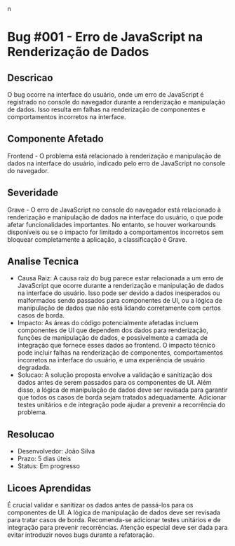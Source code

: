 n
# Bug #001 - Erro de JavaScript na Renderização de Dados

## Descricao
O bug ocorre na interface do usuário, onde um erro de JavaScript é registrado no console do navegador durante a renderização e manipulação de dados. Isso resulta em falhas na renderização de componentes e comportamentos incorretos na interface.

## Componente Afetado
Frontend - O problema está relacionado à renderização e manipulação de dados na interface do usuário, indicado pelo erro de JavaScript no console do navegador.

## Severidade
Grave - O erro de JavaScript no console do navegador está relacionado à renderização e manipulação de dados na interface do usuário, o que pode afetar funcionalidades importantes. No entanto, se houver workarounds disponíveis ou se o impacto for limitado a comportamentos incorretos sem bloquear completamente a aplicação, a classificação é Grave.

## Analise Tecnica
- Causa Raiz: A causa raiz do bug parece estar relacionada a um erro de JavaScript que ocorre durante a renderização e manipulação de dados na interface do usuário. Isso pode ser devido a dados inesperados ou malformados sendo passados para componentes de UI, ou a lógica de manipulação de dados que não está lidando corretamente com certos casos de borda.
- Impacto: As áreas do código potencialmente afetadas incluem componentes de UI que dependem dos dados para renderização, funções de manipulação de dados, e possivelmente a camada de integração que fornece esses dados ao frontend. O impacto técnico pode incluir falhas na renderização de componentes, comportamentos incorretos na interface do usuário, e uma experiência de usuário degradada.
- Solucao: A solução proposta envolve a validação e sanitização dos dados antes de serem passados para os componentes de UI. Além disso, a lógica de manipulação de dados deve ser revisada para garantir que todos os casos de borda sejam tratados adequadamente. Adicionar testes unitários e de integração pode ajudar a prevenir a recorrência do problema.

## Resolucao
- Desenvolvedor: João Silva
- Prazo: 5 dias úteis
- Status: Em progresso

## Licoes Aprendidas
É crucial validar e sanitizar os dados antes de passá-los para os componentes de UI. A lógica de manipulação de dados deve ser revisada para tratar casos de borda. Recomenda-se adicionar testes unitários e de integração para prevenir recorrências. Atenção especial deve ser dada para evitar introduzir novos bugs durante a refatoração.